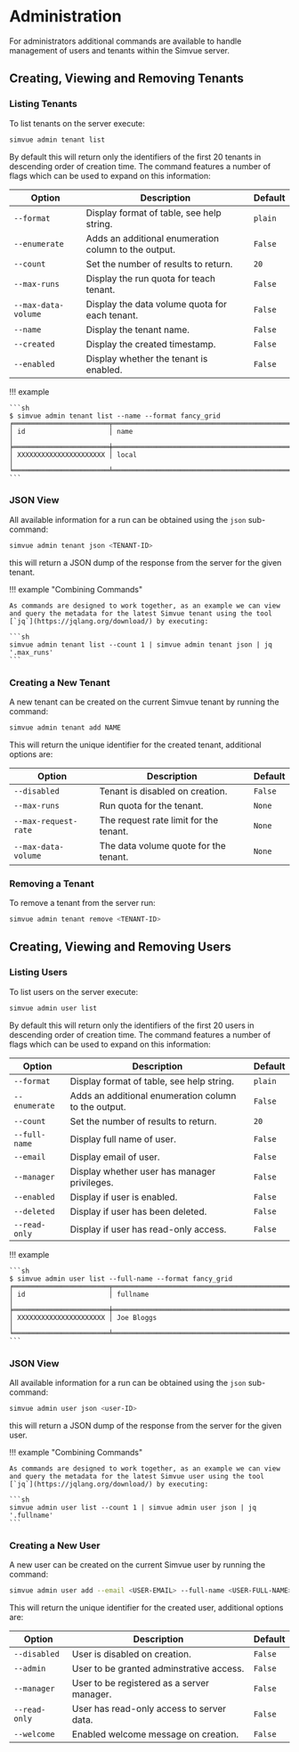 # Administration
For administrators additional commands are available to handle management of users and tenants within the Simvue server.

## Creating, Viewing and Removing Tenants

### Listing Tenants
To list tenants on the server execute:

```sh
simvue admin tenant list
```

By default this will return only the identifiers of the first 20 tenants in descending order of creation time. The command
features a number of flags which can be used to expand on this information:

|**Option**    |**Description**|**Default**|
|------|-----------|-------|
|`--format`|Display format of table, see help string.|`plain`|
|`--enumerate`|Adds an additional enumeration column to the output.|`False`|
|`--count`|Set the number of results to return.|`20`|
|`--max-runs`|Display the run quota for teach tenant.|`False`|
|`--max-data-volume`|Display the data volume quota for each tenant.|`False`|
|`--name`|Display the tenant name.|`False`|
|`--created`|Display the created timestamp.|`False`|
|`--enabled`|Display whether the tenant is enabled.|`False`|

!!! example

    ```sh
    $ simvue admin tenant list --name --format fancy_grid
    ╒════════════════════════╤══════════════════════════════════════════════╕
    │ id                     │ name                                         │
    ╞════════════════════════╪══════════════════════════════════════════════╡
    │ XXXXXXXXXXXXXXXXXXXXXX │ local                                        │
    ╘════════════════════════╧══════════════════════════════════════════════╛
    ```

### JSON View
All available information for a run can be obtained using the `json` sub-command:

```sh
simvue admin tenant json <TENANT-ID>
```

this will return a JSON dump of the response from the server for the given tenant. 


!!! example "Combining Commands"

    As commands are designed to work together, as an example we can view and query the metadata for the latest Simvue tenant using the tool [`jq`](https://jqlang.org/download/) by executing:

    ```sh
    simvue admin tenant list --count 1 | simvue admin tenant json | jq '.max_runs'
    ```
### Creating a New Tenant

A new tenant can be created on the current Simvue tenant by running the command:

```sh
simvue admin tenant add NAME
```

This will return the unique identifier for the created tenant, additional options are:

|**Option**|**Description**|**Default**|
|------|-----------|-------|
|`--disabled`|Tenant is disabled on creation.|`False`|
|`--max-runs`|Run quota for the tenant.|`None`|
|`--max-request-rate`|The request rate limit for the tenant.|`None`|
|`--max-data-volume`|The data volume quote for the tenant.|`None`|


### Removing a Tenant

To remove a tenant from the server run:

```sh
simvue admin tenant remove <TENANT-ID>
```


## Creating, Viewing and Removing Users
### Listing Users
To list users on the server execute:

```sh
simvue admin user list
```

By default this will return only the identifiers of the first 20 users in descending order of creation time. The command
features a number of flags which can be used to expand on this information:

|**Option**    |**Description**|**Default**|
|------|-----------|-------|
|`--format`|Display format of table, see help string.|`plain`|
|`--enumerate`|Adds an additional enumeration column to the output.|`False`|
|`--count`|Set the number of results to return.|`20`|
|`--full-name`|Display full name of user.|`False`|
|`--email`|Display email of user.|`False`|
|`--manager`|Display whether user has manager privileges.|`False`|
|`--enabled`|Display if user is enabled.|`False`|
|`--deleted`|Display if user has been deleted.|`False`|
|`--read-only`|Display if user has read-only access.|`False`|

!!! example

    ```sh
    $ simvue admin user list --full-name --format fancy_grid
    ╒════════════════════════╤══════════════════════════════════════════════╕
    │ id                     │ fullname                                     │
    ╞════════════════════════╪══════════════════════════════════════════════╡
    │ XXXXXXXXXXXXXXXXXXXXXX │ Joe Bloggs                                   │
    ╘════════════════════════╧══════════════════════════════════════════════╛
    ```

### JSON View
All available information for a run can be obtained using the `json` sub-command:

```sh
simvue admin user json <user-ID>
```

this will return a JSON dump of the response from the server for the given user. 


!!! example "Combining Commands"

    As commands are designed to work together, as an example we can view and query the metadata for the latest Simvue user using the tool [`jq`](https://jqlang.org/download/) by executing:

    ```sh
    simvue admin user list --count 1 | simvue admin user json | jq '.fullname'
    ```
### Creating a New User
A new user can be created on the current Simvue user by running the command:

```sh
simvue admin user add --email <USER-EMAIL> --full-name <USER-FULL-NAME> --tenant <USER-TENANT-ID> USERNAME
```

This will return the unique identifier for the created user, additional options are:

|**Option**|**Description**|**Default**|
|------|-----------|-------|
|`--disabled`|User is disabled on creation.|`False`|
|`--admin`|User to be granted adminstrative access.|`False`|
|`--manager`|User to be registered as a server manager.|`False`|
|`--read-only`|User has read-only access to server data.|`False`|
|`--welcome`|Enabled welcome message on creation.|`False`|


